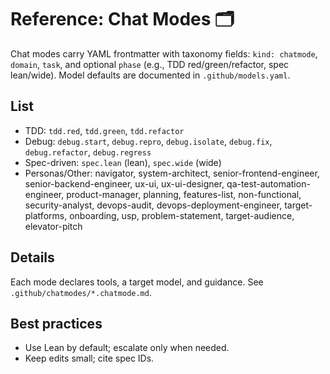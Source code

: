 # Reference: Chat Modes 🗂️

Chat modes carry YAML frontmatter with taxonomy fields: `kind: chatmode`, `domain`, `task`, and optional `phase` (e.g., TDD red/green/refactor, spec lean/wide). Model defaults are documented in `.github/models.yaml`.

## List

- TDD: `tdd.red`, `tdd.green`, `tdd.refactor`
- Debug: `debug.start`, `debug.repro`, `debug.isolate`, `debug.fix`, `debug.refactor`, `debug.regress`
- Spec-driven: `spec.lean` (lean), `spec.wide` (wide)
- Personas/Other: navigator, system-architect, senior-frontend-engineer, senior-backend-engineer, ux-ui, ux-ui-designer, qa-test-automation-engineer, product-manager, planning, features-list, non-functional, security-analyst, devops-audit, devops-deployment-engineer, target-platforms, onboarding, usp, problem-statement, target-audience, elevator-pitch

## Details

Each mode declares tools, a target model, and guidance. See `.github/chatmodes/*.chatmode.md`.

## Best practices

- Use Lean by default; escalate only when needed.
- Keep edits small; cite spec IDs.
